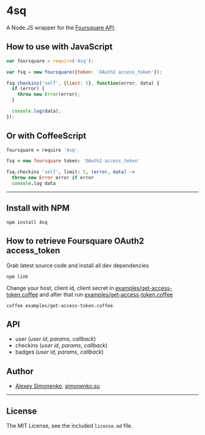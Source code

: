 # 4sq

A Node.JS wrapper for the [Foursquare API](https://developer.foursquare.com/overview/).

How to use with JavaScript
--------------------------

```javascript
var foursquare = require('4sq');

var fsq = new foursquare({token: 'OAuth2 access_token'});

fsq.checkins('self', {limit: 5}, function(error, data) {
  if (error) {
    throw new Error(error);
  }

  console.log(data);
});
```

Or with CoffeeScript
--------------------

```coffeescript
foursquare = require '4sq'

fsq = new foursquare token: 'OAuth2 access_token'

fsq.checkins 'self', limit: 5, (error, data) ->
  throw new Error error if error
  console.log data
```

----------------

Install with NPM
----------------

	npm install 4sq

How to retrieve Foursquare OAuth2 access_token
----------------------------------------------

Grab latest source code and install all dev dependencies

	npm link

Change your host, client id, client secret in [examples/get-access-token.coffee](http://github.com/meritt/node-4sq/blob/master/examples/get-access-token.coffee) and after that run [examples/get-access-token.coffee](http://github.com/meritt/node-4sq/blob/master/examples/get-access-token.coffee)

	coffee examples/get-access-token.coffee

API
---

* user (*user id*, *params*, *callback*)
* checkins (*user id*, *params*, *callback*)
* badges (*user id*, *params*, *callback*)

Author
------

* [Alexey Simonenko](mailto:alexey@simonenko.su), [simonenko.su](http://simonenko.su)

---

## License

The MIT License, see the included `license.md` file.